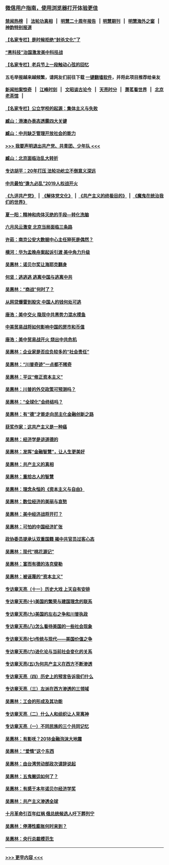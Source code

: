 ### [微信用户指南，使用浏览器打开体验更佳](https://github.com/gfw-breaker/banned-news1/blob/master/indexes/wechat-guide.md?t=0)
#### [禁闻热榜](热点新闻.md?t=0)  &nbsp;&nbsp;|&nbsp;&nbsp; [法轮功真相](https://github.com/gfw-breaker/truth/blob/master/README.md?t=0) &nbsp;&nbsp;|&nbsp;&nbsp; [明慧二十周年报告](https://github.com/gfw-breaker/mh-reports/blob/master/README.md?t=0) &nbsp;&nbsp;|&nbsp;&nbsp;[明慧期刊](https://github.com/gfw-breaker/mh-qikan) &nbsp;&nbsp;|&nbsp;&nbsp; [明慧海外之窗](https://github.com/gfw-breaker/mh-news/blob/master/README.md?t=0) &nbsp;&nbsp;|&nbsp;&nbsp; [神韵特别报道](https://github.com/gfw-breaker/mh-news/blob/master/shenyun.md?t=0)
#### [【名家专栏】是时候拒绝“封杀文化”了](../pages/nsc423/n11814093.md?t=02141502) 
#### [“黑科技”治国激发美中科技战](../pages/nsc423/n11638056.md?t=02141502) 
#### [【名家专栏】老兵节上一段触动心弦的回忆](../pages/nsc423/n11646016.md?t=02141502) 
#### 五毛举报越来越频繁，请网友们前往下载 [一键翻墙软件](https://github.com/gfw-breaker/ssr-accounts)，并将此项目推荐给亲友
#### [新闻拍案惊奇](https://github.com/gfw-breaker/banned-news1/blob/master/pages/link4.md) &nbsp;&nbsp;|&nbsp;&nbsp; [江峰时刻](https://github.com/gfw-breaker/banned-news1/blob/master/pages/link4.md) &nbsp;&nbsp;|&nbsp;&nbsp; [文昭谈古论今](https://github.com/gfw-breaker/banned-news1/blob/master/pages/link4.md) &nbsp;&nbsp;|&nbsp;&nbsp; [天亮时分](https://github.com/gfw-breaker/banned-news1/blob/master/pages/link4.md) &nbsp;&nbsp;|&nbsp;&nbsp; [萧茗看世界](https://github.com/gfw-breaker/banned-news1/blob/master/pages/link4.md) &nbsp;&nbsp;|&nbsp;&nbsp; [北京老茶馆](https://github.com/gfw-breaker/banned-news1/blob/master/pages/link4.md) &nbsp;&nbsp;|&nbsp;&nbsp; 
#### [【名家专栏】公立学校的起源：集体主义与失败](../pages/nsc423/n11601833.md?t=02141502) 
#### [臧山：港澳办表态透露四大关键](../pages/nsc423/n11421628.md?t=02141502) 
#### [臧山：中共缺乏管理开放社会的能力](../pages/nsc423/n11407457.md?t=02141502) 
#### [>>> 我要声明退出共产党、共青团、少年队 <<<](https://github.com/begood0513/goodnews/blob/master/quit/letter.md) 
#### [臧山：北京面临治乱大转折](../pages/nsc423/n11406895.md?t=02141502) 
#### [专访胡平：20年打压 法轮功屹立不倒意义深远](../pages/nsc423/n11398800.md?t=02141502) 
#### [中共最怕“逢九必乱”2019人权战开火](../pages/nsc423/n11385248.md?t=02141502) 
#### [《九评共产党》](https://github.com/begood0513/9ping.md/blob/master/README.md) &nbsp;|&nbsp; [《解体党文化》](../../../../jtdwh.md/blob/master/README.md)  &nbsp;|&nbsp; [《共产主义的终极目的》](../../../../gczydzjmd.md/blob/master/README.md) &nbsp;|&nbsp; [《魔鬼在统治我们的世界》](../../../../mgztzwmdsj.md/blob/master/README.md) 
#### [夏一阳：精神和肉体灭绝的手段—转化洗脑](../pages/nsc423/n11368250.md?t=02141502) 
#### [六月风云激变 北京当局面临三条路](../pages/nsc423/n11313668.md?t=02141502) 
#### [许茹：南京公安大数据中心主任猝死是偶然？](../pages/nsc423/n11064744.md?t=02141502) 
#### [横河：华为孟晚舟案起诉引渡 美中角力升级](../pages/nsc423/n11027230.md?t=02141502) 
#### [吴惠林：诺贝尔奖让海耶克翻身](../pages/nsc423/n10890049.md?t=02141502) 
#### [何坚：逃逃逃 逃离中国与逃离中共](../pages/nsc423/n10592891.md?t=02141502) 
#### [吴惠林：“商战”何时了？](../pages/nsc423/n10573558.md?t=02141502) 
#### [从网贷爆雷到股灾 中国人的钱何处可逃](../pages/nsc423/n10572800.md?t=02141502) 
#### [唐浩：美中交火 隐现中共黑势力混水摸鱼](../pages/nsc423/n10544040.md?t=02141502) 
#### [中美贸易战将如何影响中国的房市和币值](../pages/nsc423/n10543697.md?t=02141502) 
#### [唐浩：美中贸易战开火 烧出中共危机](../pages/nsc423/n10540126.md?t=02141502) 
#### [吴惠林：企业家是否应负较多的“社会责任”](../pages/nsc423/n10535022.md?t=02141502) 
#### [吴惠林：“川普奇迹”一点都不稀奇](../pages/nsc423/n10512808.md?t=02141502) 
#### [吴惠林：平议“修正资本主义”](../pages/nsc423/n10495724.md?t=02141502) 
#### [吴惠林：川普的外交政策可预测吗？](../pages/nsc423/n10462387.md?t=02141502) 
#### [吴惠林：“全球化”会终结吗？](../pages/nsc423/n10452838.md?t=02141502) 
#### [吴惠林：有“德”才能走向民主化金融创新之路](../pages/nsc423/n10432292.md?t=02141502) 
#### [获奖作家：这共产主义是一种癌](../pages/nsc423/n10431541.md?t=02141502) 
#### [吴惠林：经济学是讲道德的](../pages/nsc423/n10398014.md?t=02141502) 
#### [吴惠林：发挥“金融智慧”，让人生更美好](../pages/nsc423/n10375019.md?t=02141502) 
#### [吴惠林：共产主义的真相](../pages/nsc423/n10351394.md?t=02141502) 
#### [吴惠林：重拾古人的智慧](../pages/nsc423/n10337691.md?t=02141502) 
#### [吴惠林：理念永恒的《资本主义与自由》](../pages/nsc423/n10316274.md?t=02141502) 
#### [吴惠林：数位经济的美丽与哀愁](../pages/nsc423/n10292946.md?t=02141502) 
#### [吴惠林：美中经济战将开打？](../pages/nsc423/n10258825.md?t=02141502) 
#### [吴惠林：可怕的中国经济扩张](../pages/nsc423/n10219147.md?t=02141502) 
#### [政协委员提承认双重国籍 揭中共官员过客心态](../pages/nsc423/n10208809.md?t=02141502) 
#### [吴惠林：现代“桃花源记”](../pages/nsc423/n10185234.md?t=02141502) 
#### [吴惠林：富而有德的洛克斐勒](../pages/nsc423/n10142264.md?t=02141502) 
#### [吴惠林：被诬蔑的“资本主义”](../pages/nsc423/n10124816.md?t=02141502) 
#### [专访章天亮（十一）历史大戏 上天自有安排](../pages/nsc423/n10094905.md?t=02141502) 
#### [专访章天亮(十)美国的繁荣与建国理念的联系](../pages/nsc423/n10094899.md?t=02141502) 
#### [专访章天亮(九)美国的左右之争和川普执政](../pages/nsc423/n10094889.md?t=02141502) 
#### [专访章天亮(八)怎么看待美国的一些社会现象](../pages/nsc423/n10094857.md?t=02141502) 
#### [专访章天亮(七)传统与现代——美国价值之争](../pages/nsc423/n10093140.md?t=02141502) 
#### [专访章天亮(六)进化论与当前社会变化的关系](../pages/nsc423/n10092036.md?t=02141502) 
#### [专访章天亮(五)为何共产主义在西方不断渗透](../pages/nsc423/n10083620.md?t=02141502) 
#### [专访章天亮（四）历史上的预言告诉我们什么](../pages/nsc423/n10083606.md?t=02141502) 
#### [专访章天亮（三）左派在西方渗透的三领域](../pages/nsc423/n10081115.md?t=02141502) 
#### [吴惠林：工会的形成及其功能](../pages/nsc423/n10080633.md?t=02141502) 
#### [专访章天亮（二）什么人和组织让人背离神](../pages/nsc423/n10076637.md?t=02141502) 
#### [专访章天亮（一）不同民族的三个共同记忆](../pages/nsc423/n10074188.md?t=02141502) 
#### [吴惠林：有影呒？2018金融泡沫大地震](../pages/nsc423/n10040534.md?t=02141502) 
#### [吴惠林：“爱情”这个东西](../pages/nsc423/n10019423.md?t=02141502) 
#### [吴惠林：由台湾劳动部政次请辞说起](../pages/nsc423/n9979679.md?t=02141502) 
#### [吴惠林：五鬼搬运如何了？](../pages/nsc423/n9925338.md?t=02141502) 
#### [吴惠林：有感于本年诺贝尔经济学奖](../pages/nsc423/n9871883.md?t=02141502) 
#### [吴惠林：共产主义渗透全球](../pages/nsc423/n9812748.md?t=02141502) 
#### [十月革命引百年红祸 俄总统候选人吁下葬列宁](../pages/nsc423/n9810182.md?t=02141502) 
#### [吴惠林：停滞性膨胀何时来到？](../pages/nsc423/n9764136.md?t=02141502) 
#### [吴惠林：央行总裁模范生](../pages/nsc423/n9728134.md?t=02141502) 

----
#### [ >>> 更早内容 <<< ](../indexes/nsc423-earlier.md)
